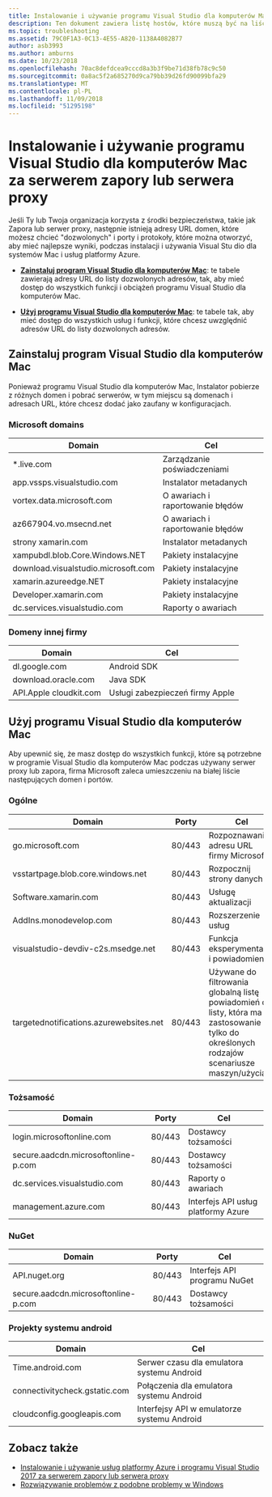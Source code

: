 ```yaml
---
title: Instalowanie i używanie programu Visual Studio dla komputerów Mac za serwerem zapory lub serwera proxy
description: Ten dokument zawiera listę hostów, które muszą być na liście dozwolonych w taki sposób, aby zezwolić na program Visual Studio for Mac (i jego obciążeń, w tym Xamarin) do pracy w środowisku firmowym.
ms.topic: troubleshooting
ms.assetid: 79C0F1A3-0C13-4E55-A820-1138A4082B77
author: asb3993
ms.author: amburns
ms.date: 10/23/2018
ms.openlocfilehash: 70ac8defdcea9cccd8a3b3f9be71d38fb78c9c50
ms.sourcegitcommit: 0a8ac5f2a685270d9ca79bb39d26fd90099bfa29
ms.translationtype: MT
ms.contentlocale: pl-PL
ms.lasthandoff: 11/09/2018
ms.locfileid: "51295198"
---
```

# <a name="install-and-use-visual-studio-for-mac-behind-a-firewall-or-proxy-server"></a>Instalowanie i używanie programu Visual Studio dla komputerów Mac za serwerem zapory lub serwera proxy

Jeśli Ty lub Twoja organizacja korzysta z środki bezpieczeństwa, takie jak Zapora lub serwer proxy, następnie istnieją adresy URL domen, które możesz chcieć "dozwolonych" i porty i protokoły, które można otworzyć, aby mieć najlepsze wyniki, podczas instalacji i używania Visual Stu dio dla systemów Mac i usług platformy Azure.

- [**Zainstaluj program Visual Studio dla komputerów Mac**](#install-visual-studio-for-mac): te tabele zawierają adresy URL do listy dozwolonych adresów, tak, aby mieć dostęp do wszystkich funkcji i obciążeń programu Visual Studio dla komputerów Mac.

- [**Użyj programu Visual Studio dla komputerów Mac**](#use-visual-studio-for-mac): te tabele tak, aby mieć dostęp do wszystkich usług i funkcji, które chcesz uwzględnić adresów URL do listy dozwolonych adresów.

## <a name="install-visual-studio-for-mac"></a>Zainstaluj program Visual Studio dla komputerów Mac

Ponieważ programu Visual Studio dla komputerów Mac, Instalator pobierze z różnych domen i pobrać serwerów, w tym miejscu są domenach i adresach URL, które chcesz dodać jako zaufany w konfiguracjach.

### <a name="microsoft-domains"></a>Microsoft domains

| Domain| Cel |
| ----------------------------------- |---------------------------|
| *.live.com| Zarządzanie poświadczeniami |
| app.vssps.visualstudio.com| Instalator metadanych|
| vortex.data.microsoft.com | O awariach i raportowanie błędów |
| az667904.vo.msecnd.net| O awariach i raportowanie błędów |
| strony xamarin.com | Instalator metadanych|
| xampubdl.blob.Core.Windows.NET| Pakiety instalacyjne|
| download.visualstudio.microsoft.com | Pakiety instalacyjne|
| xamarin.azureedge.NET | Pakiety instalacyjne|
| Developer.xamarin.com | Pakiety instalacyjne|
| dc.services.visualstudio.com| Raporty o awariach |

### <a name="third-party-domains"></a>Domeny innej firmy

| Domain| Cel |
| --------------------------|-------------------------|
| dl.google.com | Android SDK |
| download.oracle.com | Java SDK|
| API.Apple cloudkit.com| Usługi zabezpieczeń firmy Apple |

## <a name="use-visual-studio-for-mac"></a>Użyj programu Visual Studio dla komputerów Mac

Aby upewnić się, że masz dostęp do wszystkich funkcji, które są potrzebne w programie Visual Studio dla komputerów Mac podczas używany serwer proxy lub zapora, firma Microsoft zaleca umieszczeniu na białej liście następujących domen i portów.

### <a name="general"></a>Ogólne

| Domain | Porty|Cel|
| ----------------------|------------------|------------------|
| go.microsoft.com | 80/443|Rozpoznawanie adresu URL firmy Microsoft |
| vsstartpage.blob.core.windows.net| 80/443| Rozpocznij strony danych|
| Software.xamarin.com |  80/443|Usługę aktualizacji|
| AddIns.monodevelop.com | 80/443| Rozszerzenie usług |
| visualstudio-devdiv-c2s.msedge.net | 80/443| Funkcja eksperymentalna i powiadomienia |
| targetednotifications.azurewebsites.net|  80/443| Używane do filtrowania globalną listę powiadomień do listy, która ma zastosowanie tylko do określonych rodzajów scenariusze maszyn/użycia|

### <a name="identity"></a>Tożsamość

| Domain | Porty|Cel|
| ----------------------|------------------|------------------|
| login.microsoftonline.com | 80/443| Dostawcy tożsamości|
| secure.aadcdn.microsoftonline-p.com | 80/443|Dostawcy tożsamości|
| dc.services.visualstudio.com| 80/443|Raporty o awariach|
| management.azure.com|80/443| Interfejs API usług platformy Azure |

### <a name="nuget"></a>NuGet

| Domain | Porty|Cel|
| ----------------------|------------------|------------------|
| API.nuget.org | 80/443|Interfejs API programu NuGet|
| secure.aadcdn.microsoftonline-p.com |80/443| Dostawcy tożsamości|

### <a name="android-projects"></a>Projekty systemu android

| Domain| Cel|
| ------------------------------------|------------------------------------|
| Time.android.com| Serwer czasu dla emulatora systemu Android |
| connectivitycheck.gstatic.com | Połączenia dla emulatora systemu Android|
| cloudconfig.googleapis.com| Interfejsy API w emulatorze systemu Android|

## <a name="see-also"></a>Zobacz także

- [Instalowanie i używanie usług platformy Azure i programu Visual Studio 2017 za serwerem zapory lub serwera proxy](/visualstudio/install/install-and-use-visual-studio-behind-a-firewall-or-proxy-server)
- [Rozwiązywanie problemów z podobne problemy w Windows](/visualstudio/install/troubleshooting-network-related-errors-in-visual-studio)
